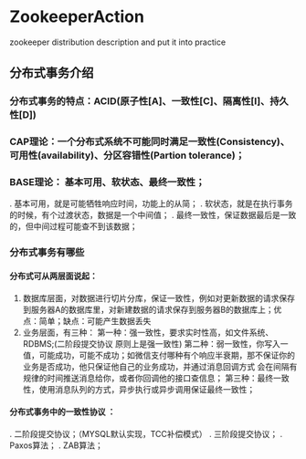 # ZookeeperAction
zookeeper distribution description and put it into practice


## 分布式事务介绍
### 分布式事务的特点：ACID(原子性[A]、一致性[C]、隔离性[I]、持久性[D])
### CAP理论：一个分布式系统不可能同时满足一致性(Consistency)、可用性(availability)、分区容错性(Partion tolerance)；
### BASE理论： 基本可用、软状态、最终一致性；
. 基本可用，就是可能牺牲响应时间，功能上的从简； 
. 软状态，就是在执行事务的时候，有个过渡状态，数据是一个中间值；
. 最终一致性，保证数据最后是一致的，但中间过程可能查不到该数据；

### 分布式事务有哪些
#### 分布式可从两层面说起：
1. 数据库层面，对数据进行切片分库，保证一致性，例如对更新数据的请求保存到服务器A的数据库里，对新建数据的请求保存到服务器B的数据库上；优点：简单；缺点：可能产生数据丢失
2. 业务层面，有三种：
   第一种：强一致性，要求实时性高，如文件系统、RDBMS;(二阶段提交协议 原则上是强一致性)
   第二种：弱一致性，你写入一值，可能成功，可能不成功；如微信支付哪种有个响应半衰期，那不保证你的业务是否成功，他只保证他自己的业务成功，并通过消息回调方式 会在间隔有规律的时间推送消息给你，或者你回调他的接口查信息；
   第三种：最终一致性，使用消息队列的方式，异步执行或异步调用保证最终一致性；

#### 分布式事务中的一致性协议  ：
. 二阶段提交协议；（MYSQL默认实现，TCC补偿模式）
. 三阶段提交协议；
. Paxos算法；
. ZAB算法； 


